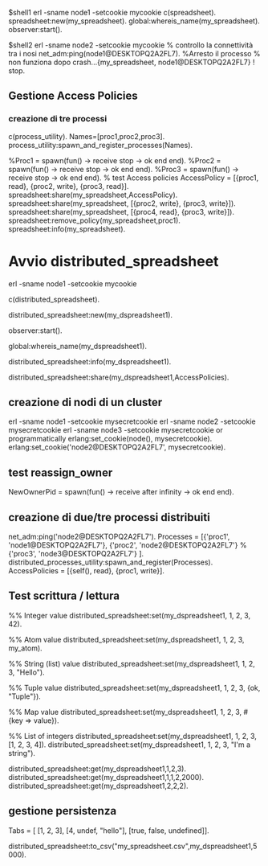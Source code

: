 
$shell1
erl -sname node1 -setcookie mycookie
c(spreadsheet).
spreadsheet:new(my_spreadsheet).
global:whereis_name(my_spreadsheet).
observer:start().

$shell2
erl -sname node2 -setcookie mycookie
% controllo la connettività tra i nosi
net_adm:ping(node1@DESKTOPQ2A2FL7).
%Arresto il processo
% non funziona dopo crash...{my_spreadsheet, node1@DESKTOPQ2A2FL7} ! stop.

## Gestione Access Policies

### creazione di tre processi

c(process_utility).
Names=[proc1,proc2,proc3].
process_utility:spawn_and_register_processes(Names).

%Proc1 = spawn(fun() -> receive stop -> ok end end).
%Proc2 = spawn(fun() -> receive stop -> ok end end).
%Proc3 = spawn(fun() -> receive stop -> ok end end).
% test Access policies
AccessPolicy = [{proc1, read}, {proc2, write}, {proc3, read}].
spreadsheet:share(my_spreadsheet,AccessPolicy).
spreadsheet:share(my_spreadsheet, [{proc2, write}, {proc3, write}]).
spreadsheet:share(my_spreadsheet, [{proc4, read}, {proc3, write}]).
spreadsheet:remove_policy(my_spreadsheet,proc1).
spreadsheet:info(my_spreadsheet).

# Avvio distributed_spreadsheet

erl -sname node1 -setcookie mycookie

c(distributed_spreadsheet).

distributed_spreadsheet:new(my_dspreadsheet1).

observer:start().

global:whereis_name(my_dspreadsheet1).

distributed_spreadsheet:info(my_dspreadsheet1).

distributed_spreadsheet:share(my_dspreadsheet1,AccessPolicies).


## creazione di nodi di un cluster

erl -sname node1 -setcookie mysecretcookie
erl -sname node2 -setcookie mysecretcookie
erl -sname node3 -setcookie mysecretcookie
 or programmatically
erlang:set_cookie(node(), mysecretcookie).
erlang:set_cookie('node2@DESKTOPQ2A2FL7', mysecretcookie).

## test reassign_owner

NewOwnerPid = spawn(fun() -> receive after infinity -> ok end end).

## creazione di due/tre processi distribuiti

net_adm:ping('node2@DESKTOPQ2A2FL7').
Processes = [{'proc1', 'node1@DESKTOPQ2A2FL7'},
             {'proc2', 'node2@DESKTOPQ2A2FL7'}
             %{'proc3', 'node3@DESKTOPQ2A2FL7'}
             ].
distributed_processes_utility:spawn_and_register(Processes).
AccessPolicies = [{self(), read}, {proc1, write}].

## Test scrittura / lettura

%% Integer value
distributed_spreadsheet:set(my_dspreadsheet1, 1, 2, 3, 42).

%% Atom value
distributed_spreadsheet:set(my_dspreadsheet1, 1, 2, 3, my_atom).

%% String (list) value
distributed_spreadsheet:set(my_dspreadsheet1, 1, 2, 3, "Hello").

%% Tuple value
distributed_spreadsheet:set(my_dspreadsheet1, 1, 2, 3, {ok, "Tuple"}).

%% Map value
distributed_spreadsheet:set(my_dspreadsheet1, 1, 2, 3, #{key => value}).

%% List of integers
distributed_spreadsheet:set(my_dspreadsheet1, 1, 2, 3, [1, 2, 3, 4]).
distributed_spreadsheet:set(my_dspreadsheet1, 1, 2, 3, "I'm a string").



distributed_spreadsheet:get(my_dspreadsheet1,1,2,3).
distributed_spreadsheet:get(my_dspreadsheet1,1,1,2,2000).
distributed_spreadsheet:get(my_dspreadsheet1,2,2,2).

## gestione persistenza

Tabs = [    [1, 2, 3],    [4, undef, "hello"],    [true, false, undefined]].

distributed_spreadsheet:to_csv("my_spreadsheet.csv",my_dspreadsheet1,5000).



